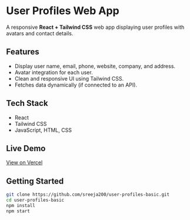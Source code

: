 # User Profiles Web App

A responsive **React + Tailwind CSS** web app displaying user profiles with avatars and contact details.

## Features
- Display user name, email, phone, website, company, and address.
- Avatar integration for each user.
- Clean and responsive UI using Tailwind CSS.
- Fetches data dynamically (if connected to an API).

## Tech Stack
- React
- Tailwind CSS
- JavaScript, HTML, CSS

## Live Demo
[View on Vercel](https://user-profiles-basic-7aw1czen4-sreeja-gunnams-projects.vercel.app)

## Getting Started
```bash
git clone https://github.com/sreeja200/user-profiles-basic.git
cd user-profiles-basic
npm install
npm start
